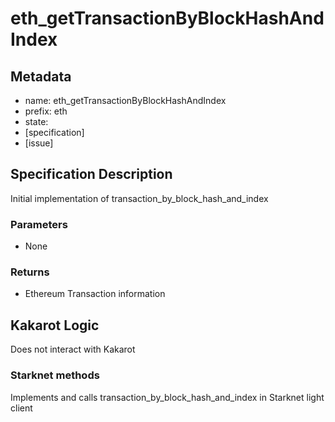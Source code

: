 # eth_getTransactionByBlockHashAndIndex

## Metadata

- name: eth_getTransactionByBlockHashAndIndex
- prefix: eth
- state:
- [specification]
- [issue]

## Specification Description

Initial implementation of transaction_by_block_hash_and_index

### Parameters

- None

### Returns

- Ethereum Transaction information

## Kakarot Logic

Does not interact with Kakarot

### Starknet methods

Implements and calls transaction_by_block_hash_and_index in Starknet light client